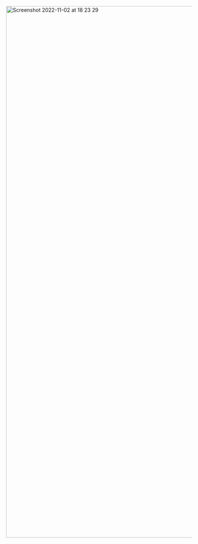 <img width="1440" alt="Screenshot 2022-11-02 at 18 23 29" src="https://user-images.githubusercontent.com/76165392/199558594-f5d5d316-36fb-4990-baf1-1c0da8c2609e.png">
